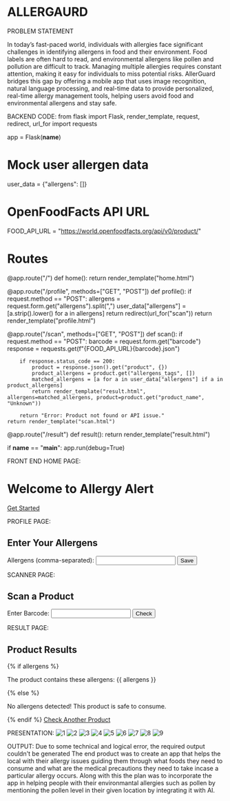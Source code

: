 # ALLERGAURD
PROBLEM STATEMENT

In today’s fast-paced world, individuals with allergies face significant challenges in identifying allergens in food and their environment. Food labels are often hard to read, and environmental allergens like pollen and pollution are difficult to track. Managing multiple allergies requires constant attention, making it easy for individuals to miss potential risks.
AllerGuard bridges this gap by offering a mobile app that uses image recognition, natural language processing, and real-time data to provide personalized, real-time allergy management tools, helping users avoid food and environmental allergens and stay safe.

BACKEND CODE:
from flask import Flask, render_template, request, redirect, url_for
import requests

app = Flask(__name__)

# Mock user allergen data
user_data = {"allergens": []}

# OpenFoodFacts API URL
FOOD_API_URL = "https://world.openfoodfacts.org/api/v0/product/"

# Routes
@app.route("/")
def home():
    return render_template("home.html")

@app.route("/profile", methods=["GET", "POST"])
def profile():
    if request.method == "POST":
        allergens = request.form.get("allergens").split(",")
        user_data["allergens"] = [a.strip().lower() for a in allergens]
        return redirect(url_for("scan"))
    return render_template("profile.html")

@app.route("/scan", methods=["GET", "POST"])
def scan():
    if request.method == "POST":
        barcode = request.form.get("barcode")
        response = requests.get(f"{FOOD_API_URL}{barcode}.json")
        
        if response.status_code == 200:
            product = response.json().get("product", {})
            product_allergens = product.get("allergens_tags", [])
            matched_allergens = [a for a in user_data["allergens"] if a in product_allergens]
            return render_template("result.html", allergens=matched_allergens, product=product.get("product_name", "Unknown"))
        
        return "Error: Product not found or API issue."
    return render_template("scan.html")

@app.route("/result")
def result():
    return render_template("result.html")

if __name__ == "__main__":
    app.run(debug=True)


FRONT END
HOME PAGE:
<!DOCTYPE html>
<html>
<head>
    <title>Allergy Alert</title>
</head>
<body>
    <h1>Welcome to Allergy Alert</h1>
    <a href="/profile">Get Started</a>
</body>
</html>


PROFILE PAGE:
<!DOCTYPE html>
<html>
<head>
    <title>Allergy Profile</title>
</head>
<body>
    <h2>Enter Your Allergens</h2>
    <form method="POST">
        <label for="allergens">Allergens (comma-separated):</label>
        <input type="text" name="allergens" required>
        <button type="submit">Save</button>
    </form>
</body>
</html>


SCANNER PAGE:
<!DOCTYPE html>
<html>
<head>
    <title>Scan Product</title>
</head>
<body>
    <h2>Scan a Product</h2>
    <form method="POST">
        <label for="barcode">Enter Barcode:</label>
        <input type="text" name="barcode" required>
        <button type="submit">Check</button>
    </form>
</body>
</html>



RESULT PAGE:
<!DOCTYPE html>
<html>
<head>
    <title>Results</title>
</head>
<body>
    <h2>Product Results</h2>
    {% if allergens %}
        <p>The product contains these allergens: {{ allergens }}</p>
    {% else %}
        <p>No allergens detected! This product is safe to consume.</p>
    {% endif %}
    <a href="/scan">Check Another Product</a>
</body>
</html>

PRESENTATION:
![1](https://github.com/user-attachments/assets/1de1429f-cff1-4bdc-ae24-6788fab979de)
![2](https://github.com/user-attachments/assets/5d2447c5-93fc-4bfe-b6a4-72f955b89e3a)
![3](https://github.com/user-attachments/assets/2087a8eb-aedd-4a4f-a1f3-59253b5c9473)
![4](https://github.com/user-attachments/assets/01506791-81bb-4b7f-8f74-bcf087cac33a)
![5](https://github.com/user-attachments/assets/958ca967-f2d7-4e90-a79e-d565f844ce57)
![6](https://github.com/user-attachments/assets/596954f5-a97e-451a-b15d-77740fa624e2)
![7](https://github.com/user-attachments/assets/ec343524-6cd0-4de7-be2f-e55814634ade)
![8](https://github.com/user-attachments/assets/0f86b2eb-d1f5-46e8-87b6-8ab2dcbfb014)
![9](https://github.com/user-attachments/assets/c02e0dd0-d51f-4e72-9b0e-05ade964700a)

OUTPUT:
Due to some technical and logical error, the required output couldn't be generated
The end product was to create an app that helps the local with their allergy issues guiding them through what foods they need to consume and what are the medical precautions they need to take incase a particular allergy occurs. Along with this the plan was to incorporate the app in helping people with their environmantal allergies such as pollen by mentioning the pollen level in their given location by integrating it with AI.








